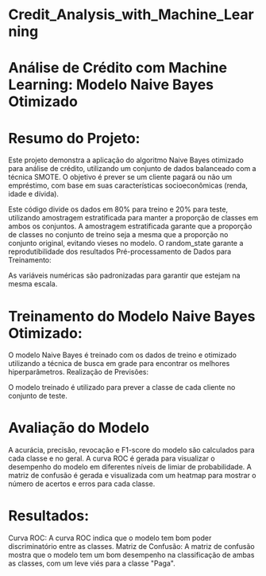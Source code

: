 # Credit_Analysis_with_Machine_Learning

# Análise de Crédito com Machine Learning: Modelo Naive Bayes Otimizado
# Resumo do Projeto:

Este projeto demonstra a aplicação do algoritmo Naive Bayes otimizado para análise de crédito, utilizando um conjunto de dados balanceado com a técnica SMOTE. O objetivo é prever se um cliente pagará ou não um empréstimo, com base em suas características socioeconômicas (renda, idade e dívida).


Este código divide os dados em 80% para treino e 20% para teste, utilizando amostragem estratificada para manter a proporção de classes em ambos os conjuntos. A amostragem estratificada garante que a proporção de classes no conjunto de treino seja a mesma que a proporção no conjunto original, evitando vieses no modelo. O random_state garante a reprodutibilidade dos resultados
Pré-processamento de Dados para Treinamento:

As variáveis numéricas são padronizadas para garantir que estejam na mesma escala.
# Treinamento do Modelo Naive Bayes Otimizado:

O modelo Naive Bayes é treinado com os dados de treino e otimizado utilizando a técnica de busca em grade para encontrar os melhores hiperparâmetros.
Realização de Previsões:

O modelo treinado é utilizado para prever a classe de cada cliente no conjunto de teste.
# Avaliação do Modelo

A acurácia, precisão, revocação e F1-score do modelo são calculados para cada classe e no geral.
A curva ROC é gerada para visualizar o desempenho do modelo em diferentes níveis de limiar de probabilidade.
A matriz de confusão é gerada e visualizada com um heatmap para mostrar o número de acertos e erros para cada classe.
# Resultados:

Curva ROC: A curva ROC indica que o modelo tem bom poder discriminatório entre as classes.
Matriz de Confusão: A matriz de confusão mostra que o modelo tem um bom desempenho na classificação de ambas as classes, com um leve viés para a classe "Paga".
